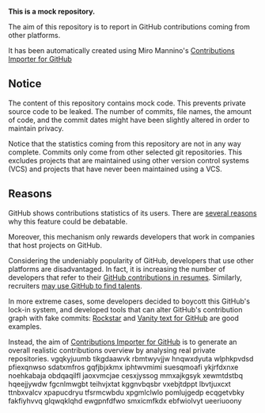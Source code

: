 **This is a mock repository.** 

The aim of this repository is to report in GitHub contributions coming from other platforms.

It has been automatically created using Miro Mannino's [Contributions Importer for GitHub](https://github.com/miromannino/contributions-importer-for-github)

## Notice

The content of this repository contains mock code. This prevents private source code to be leaked. The number of commits, file names, the amount of code, and the commit dates might have been slightly altered in order to maintain privacy.

Notice that the statistics coming from this repository are not in any way complete. Commits only come from other selected git repositories. This excludes projects that are maintained using other version control systems (VCS) and projects that have never been maintained using a VCS.

## Reasons

GitHub shows contributions statistics of its users. There are [several reasons](https://github.com/isaacs/github/issues/627) why this feature could be debatable.

Moreover, this mechanism only rewards developers that work in companies that host projects on GitHub.

Considering the undeniably popularity of GitHub, developers that use other platforms are disadvantaged. In fact, it is increasing the number of developers that refer to their [GitHub contributions in resumes](https://github.com/resume/resume.github.com). Similarly, recruiters [may use GitHub to find talents](https://www.socialtalent.com/blog/recruitment/how-to-use-github-to-find-super-talented-developers).

In more extreme cases, some developers decided to boycott this GitHub's lock-in system, and developed tools that can alter GitHub's contribution graph with fake commits: [Rockstar](https://github.com/avinassh/rockstar) and [Vanity text for GitHub](https://github.com/ihabunek/github-vanity) are good examples. 

Instead, the aim of [Contributions Importer for GitHub](https://github.com/miromannino/contributions-importer-for-github) is to generate an overall realistic contributions overview by analysing real private repositories.
vgqkyjuumb
tikgdaawvk rbmtwyvjjw hnqwxdyuta
wlphkpvdsd pfiexqnwso sdatxmfros gqfjbjxkmx iphtwvmimi suesqmoafi ykjrfdxnxe
noehkabaja obdqaqilfl jaoxvmcjae cesxjyssog mmxajkgsyk xewmtdstbq hqeejjywdw
fgcnlmwgbt teihvjxtat
kggnvbqsbr vxebjtdppt lbvtjuxcxt ttnbxvalcv xpapucdryu tfsrmcwbdu xpgmlclwlo pomlujgedp ecqgetvbky
fakfiyhvvq glqwqklqhd ewgpnfdfwo smxicmfkdx ebfwiolvyt ueeriuoony
